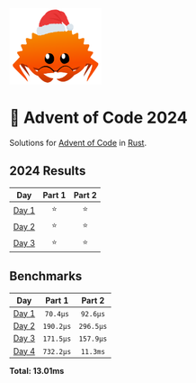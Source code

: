<img src="./.assets/christmas_ferris.png" width="164">

# 🎄 Advent of Code 2024

Solutions for [Advent of Code](https://adventofcode.com/) in [Rust](https://www.rust-lang.org/).

<!--- advent_readme_stars table --->
## 2024 Results

| Day | Part 1 | Part 2 |
| :---: | :---: | :---: |
| [Day 1](https://adventofcode.com/2024/day/1) | ⭐ | ⭐ |
| [Day 2](https://adventofcode.com/2024/day/2) | ⭐ | ⭐ |
| [Day 3](https://adventofcode.com/2024/day/3) | ⭐ | ⭐ |
<!--- advent_readme_stars table --->

<!--- benchmarking table --->
## Benchmarks

| Day | Part 1 | Part 2 |
| :---: | :---: | :---:  |
| [Day 1](./src/bin/01.rs) | `70.4µs` | `92.6µs` |
| [Day 2](./src/bin/02.rs) | `190.2µs` | `296.5µs` |
| [Day 3](./src/bin/03.rs) | `171.5µs` | `157.9µs` |
| [Day 4](./src/bin/04.rs) | `732.2µs` | `11.3ms` |

**Total: 13.01ms**
<!--- benchmarking table --->
